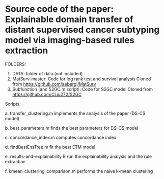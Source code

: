 # Source code of the paper: Explainable domain transfer of distant supervised cancer subtyping model via imaging-based rules extraction

FOLDERS:
1. DATA: folder of data (not included)
2. MatSurv-master: Code for log rank test and survival analysis 
   Cloned from https://github.com/aebergl/MatSurv
3. Subfunction (and S2GC.m script): Code for S2GC model
   Cloned from https://github.com/CLiu272/S2GC

Scripts:

a. transfer_clustering.m implements the analysis of the paper (DS-CS model)

b. best_parameters.m finds the best parameters for DS-CS model

c. concordance_index.m computes concordance index

d. findBestEnsTree.m fit the best ETM model

e. results-and-explainability.R run the explainability analysis and the rule extraction

f. kmean_clustering_comparison.m performs the naive k-mean clustering
